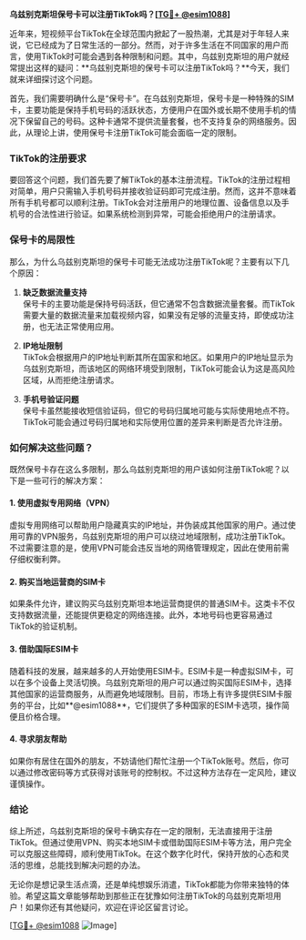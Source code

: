**乌兹别克斯坦保号卡可以注册TikTok吗？[[TG💪+ @esim1088](https://t.me/s/esim1088)]**

近年来，短视频平台TikTok在全球范围内掀起了一股热潮，尤其是对于年轻人来说，它已经成为了日常生活的一部分。然而，对于许多生活在不同国家的用户而言，使用TikTok时可能会遇到各种限制和问题。其中，乌兹别克斯坦的用户就经常提出这样的疑问：**乌兹别克斯坦的保号卡可以注册TikTok吗？**今天，我们就来详细探讨这个问题。

首先，我们需要明确什么是“保号卡”。在乌兹别克斯坦，保号卡是一种特殊的SIM卡，主要功能是保持手机号码的活跃状态，方便用户在国外或长期不使用手机的情况下保留自己的号码。这种卡通常不提供流量套餐，也不支持复杂的网络服务。因此，从理论上讲，使用保号卡注册TikTok可能会面临一定的限制。

### TikTok的注册要求

要回答这个问题，我们首先要了解TikTok的基本注册流程。TikTok的注册过程相对简单，用户只需输入手机号码并接收验证码即可完成注册。然而，这并不意味着所有手机号都可以顺利注册。TikTok会对注册用户的地理位置、设备信息以及手机号的合法性进行验证。如果系统检测到异常，可能会拒绝用户的注册请求。

### 保号卡的局限性

那么，为什么乌兹别克斯坦的保号卡可能无法成功注册TikTok呢？主要有以下几个原因：

1. **缺乏数据流量支持**  
   保号卡的主要功能是保持号码活跃，但它通常不包含数据流量套餐。而TikTok需要大量的数据流量来加载视频内容，如果没有足够的流量支持，即使成功注册，也无法正常使用应用。

2. **IP地址限制**  
   TikTok会根据用户的IP地址判断其所在国家和地区。如果用户的IP地址显示为乌兹别克斯坦，而该地区的网络环境受到限制，TikTok可能会认为这是高风险区域，从而拒绝注册请求。

3. **手机号验证问题**  
   保号卡虽然能接收短信验证码，但它的号码归属地可能与实际使用地点不符。TikTok可能会通过号码归属地和实际使用位置的差异来判断是否允许注册。

### 如何解决这些问题？

既然保号卡存在这么多限制，那么乌兹别克斯坦的用户该如何注册TikTok呢？以下是一些可行的解决方案：

#### 1. 使用虚拟专用网络（VPN）
虚拟专用网络可以帮助用户隐藏真实的IP地址，并伪装成其他国家的用户。通过使用可靠的VPN服务，乌兹别克斯坦的用户可以绕过地域限制，成功注册TikTok。不过需要注意的是，使用VPN可能会违反当地的网络管理规定，因此在使用前需仔细权衡利弊。

#### 2. 购买当地运营商的SIM卡
如果条件允许，建议购买乌兹别克斯坦本地运营商提供的普通SIM卡。这类卡不仅支持数据流量，还能提供更稳定的网络连接。此外，本地号码也更容易通过TikTok的验证机制。

#### 3. 借助国际ESIM卡
随着科技的发展，越来越多的人开始使用ESIM卡。ESIM卡是一种虚拟SIM卡，可以在多个设备上灵活切换。乌兹别克斯坦的用户可以通过购买国际ESIM卡，选择其他国家的运营商服务，从而避免地域限制。目前，市场上有许多提供ESIM卡服务的平台，比如**@esim1088**，它们提供了多种国家的ESIM卡选项，操作简便且价格合理。

#### 4. 寻求朋友帮助
如果你有居住在国外的朋友，不妨请他们帮忙注册一个TikTok账号。然后，你可以通过修改密码等方式获得对该账号的控制权。不过这种方法存在一定风险，建议谨慎操作。

### 结论

综上所述，乌兹别克斯坦的保号卡确实存在一定的限制，无法直接用于注册TikTok。但通过使用VPN、购买本地SIM卡或借助国际ESIM卡等方法，用户完全可以克服这些障碍，顺利使用TikTok。在这个数字化时代，保持开放的心态和灵活的思维，总能找到解决问题的办法。

无论你是想记录生活点滴，还是单纯想娱乐消遣，TikTok都能为你带来独特的体验。希望这篇文章能够帮助到那些正在犹豫如何注册TikTok的乌兹别克斯坦用户！如果你还有其他疑问，欢迎在评论区留言讨论。

[[TG💪+ @esim1088](https://t.me/s/esim1088) ![Image](https://i.postimg.cc/4NQfJmqS/Snipaste-2025-05-13-00-14-12.png)]